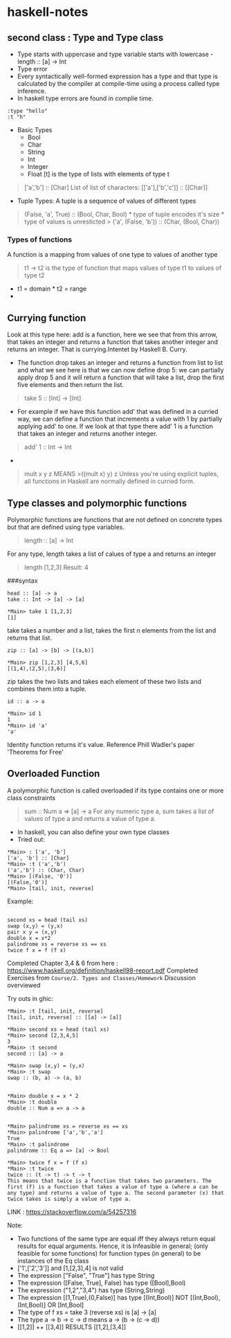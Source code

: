 
# haskell-notes

## second class : Type and Type class
* Type starts with uppercase and type variable starts with lowercase -  length :: [a] -> Int
* Type error
* Every syntactically well-formed expression has a type and that type is calculated by the compiler at compile-time using a process called type inference. 
* In haskell type errors are found in complie time.
```
:type "hello"
:t "h"
```

* Basic Types
  * Bool
  * Char  
  * String
  * Int
  * Integer
  * Float
 [t] is the type of lists with elements of type t
 >  ['a','b'] :: [Char]
 List of list of characters:
 >  [['a'],['b','c']] :: [[Char]] 
 
 * Tuple Types: A tuple is a sequence of values of different types
 > (False, 'a', True) :: (Bool, Char, Bool)
    * type of tuple encodes it's size
    * type of values is unresticted
    > ('a', (False, 'b')) :: (Char, (Bool, Char))

### Types of functions
A function is a mapping from values of one type to values of another type
> t1 -> t2 is the type of function that maps values of type t1 to values of type t2
  * t1 = domain * t2 = range
  * 
## Currying function
Look at this type here: add is a function,
here we see that from this arrow,
that takes an integer and returns a function
that takes another integer and returns an integer.
That is currying.Intentet by Haskell B. Curry.

* The function drop takes an integer and returns a function from list to list and what we see here is that we can now define drop 5: we can partially apply drop 5 and it will return a function that will take a list, drop the first five elements and then return the list. 
> take 5 :: [Int] -> [Int]
* For example if we have this function add' that was defined in a curried way, we can define a function that increments a value with 1 by partially applying add' to one. If we look at that type there add' 1 is a function that takes an integer and returns another integer.
> add' 1 :: Int -> Int
*
>mult x y z 
MEANS >((mult x) y) z
Unless you're using explicit tuples, all functions in Haskell are normally defined in curried form.

## Type classes and polymorphic functions
Polymorphic functions are functions that are not defined on concrete types but that are defined using type variables.
> length :: [a] -> Int

For any type, length takes a list of calues of type a and returns an integer

> length [1,2,3]
Result: 4

###syntax
```
head :: [a] -> a
take :: Int -> [a] -> [a]

*Main> take 1 [1,2,3]
[1]

```
take takes a number and a list, takes the first n elements from the list and returns that list.

```
zip :: [a] -> [b] -> [(a,b)]

*Main> zip [1,2,3] [4,5,6]
[(1,4),(2,5),(3,6)]
```
zip takes the two lists and takes each element of these two lists and combines them into a tuple. 

```
id :: a -> a

*Main> id 1
1
*Main> id 'a'
'a'
```
Identity function returns it's value. Reference Phill Wadler's paper 'Theorems for Free'

## Overloaded Function
A polymorphic function is called overloaded if its type contains one or more class constraints
> sum :: Num a => [a] -> a
For any numeric type a, sum takes a list of values of type a and returns a value of type a.

* In haskell, you can also define your own type classes
* Tried out:
```
*Main> : ['a', 'b']
['a', 'b'] :: [Char]
*Main> :t ('a','b')
('a','b') :: (Char, Char)
*Main> [(False, '0')]
[(False,'0')]
*Main> [tail, init, reverse]
```

Example:
```

second xs = head (tail xs)
swap (x,y) = (y,x)
pair x y = (x,y)
double x = x*2
palindrome xs = reverse xs == xs
twice f x = f (f x)
```
Completed Chapter 3,4 & 6 from here : https://www.haskell.org/definition/haskell98-report.pdf
Completed Exercises from `Course/2. Types and Classes/Homework`
Discussion overviewed 

Try outs in ghic:
```
*Main> :t [tail, init, reverse]
[tail, init, reverse] :: [[a] -> [a]]

*Main> second xs = head (tail xs)
*Main> second [2,3,4,5]
3
*Main> :t second
second :: [a] -> a

*Main> swap (x,y) = (y,x)
*Main> :t swap
swap :: (b, a) -> (a, b)


*Main> double x = x * 2
*Main> :t double
double :: Num a => a -> a


*Main> palindrome xs = reverse xs == xs 
*Main> palindrome ['a','b','a']
True
*Main> :t palindrome 
palindrome :: Eq a => [a] -> Bool

*Main> twice f x = f (f x)
*Main> :t twice 
twice :: (t -> t) -> t -> t
This means that twice is a function that takes two parameters. The first (f) is a function that takes a value of type a (where a can be any type) and returns a value of type a. The second parameter (x) that twice takes is simply a value of type a.
```
LINK : https://stackoverflow.com/a/54257316

Note: 
 * Two functions of the same type are equal iff they always return equal results for equal arguments. Hence, it is Infeasible in general; (only feasible for some functions) for function types (in general) to be instances of the Eq class
 * ['1',['2','3']] and [1,[2,3],4] is not valid
 * The expression ["False", "True"] has type String
 * The expression ([False, True], False) has type ([Bool],Bool) 
 * The expression ("1,2","3,4") has type (String,String)
 * The expression [(1,True),(0,False)] has type [(Int,Bool)] NOT [(Int,Bool),(Int,Bool)] OR [Int,Bool]
 * The type of f xs = take 3 (reverse xs) is [a] -> [a] 
 * The type a -> b -> c -> d means a -> (b -> (c -> d))
 * [[1,2]] ++ [[3,4]] RESULTS [[1,2],[3,4]]




